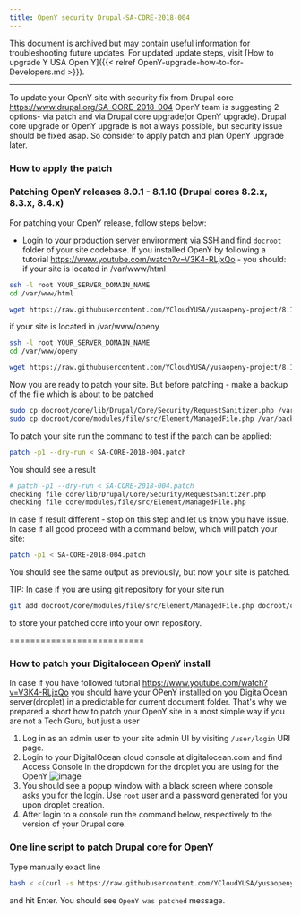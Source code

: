 ```yaml
---
title: OpenY security Drupal-SA-CORE-2018-004
---
```


This document is archived but may contain useful information for troubleshooting future updates. For updated update steps, visit [How to upgrade Y USA Open Y]({{< relref OpenY-upgrade-how-to-for-Developers.md >}}).

---

To update your OpenY site with security fix from Drupal core https://www.drupal.org/SA-CORE-2018-004
OpenY team is suggesting 2 options- via patch and via Drupal core upgrade(or OpenY upgrade).
Drupal core upgrade or OpenY upgrade is not always possible, but security issue should be fixed asap.
So consider to apply patch and plan OpenY upgrade later.

### How to apply the patch

### Patching OpenY releases 8.0.1 - 8.1.10 (Drupal cores 8.2.x, 8.3.x, 8.4.x)

For patching your OpenY release, follow steps below:
* Login to your production server environment via SSH and find ```docroot``` folder of your site codebase. If you installed OpenY by following a tutorial https://www.youtube.com/watch?v=V3K4-RLjxQo - you should:
if your site is located in /var/www/html
```sh
ssh -l root YOUR_SERVER_DOMAIN_NAME
cd /var/www/html

wget https://raw.githubusercontent.com/YCloudYUSA/yusaopeny-project/8.1.x/scripts/patches/SA-CORE-2018-004.patch
```

if your site is located in /var/www/openy
```sh
ssh -l root YOUR_SERVER_DOMAIN_NAME
cd /var/www/openy

wget https://raw.githubusercontent.com/YCloudYUSA/yusaopeny-project/8.1.x/scripts/patches/SA-CORE-2018-004.patch
```

Now you are ready to patch your site. But before patching - make a backup of the file which is about to be patched
```sh
sudo cp docroot/core/lib/Drupal/Core/Security/RequestSanitizer.php /var/backups/RequestSanitizer.php
sudo cp docroot/core/modules/file/src/Element/ManagedFile.php /var/backups/ManagedFile.php
```
To patch your site run the command to test if the patch can be applied:
```sh
patch -p1 --dry-run < SA-CORE-2018-004.patch
```
You should see a result
```sh
# patch -p1 --dry-run < SA-CORE-2018-004.patch
checking file core/lib/Drupal/Core/Security/RequestSanitizer.php
checking file core/modules/file/src/Element/ManagedFile.php
```
In case if result different - stop on this step and let us know you have issue.
In case if all good proceed with a command below, which will patch your site:
```sh
patch -p1 < SA-CORE-2018-004.patch
```
You should see the same output as previously, but now your site is patched.

TIP: In case if you are using git repository for your site run
```sh
git add docroot/core/modules/file/src/Element/ManagedFile.php docroot/core/lib/Drupal/Core/Security && git commit -m "Patching OpenY core" && git push
```
to store your patched core into your own repository.


==========================

### How to patch your Digitalocean OpenY install

In case if you have followed tutorial https://www.youtube.com/watch?v=V3K4-RLjxQo you should have your OPenY installed on you DigitalOcean server(droplet) in a predictable for current document folder. That's why we prepared a short how to patch your OpenY site in a most simple way if you are not a Tech Guru, but just a user
1. Log in as an admin user to your site admin UI by visiting ```/user/login``` URI page.
2. Login to your DigitalOcean cloud console at digitalocean.com and find Access Console in the dropdown for the droplet you are using for the OpenY ![image](https://user-images.githubusercontent.com/563412/38104705-b2ebf8fe-3392-11e8-8c27-55db3ed032ff.png)
3. You should see a popup window with a black screen where console asks you for the login. Use ```root``` user and a password generated for you upon droplet creation.
4. After login to a console run the command below, respectively to the version of your Drupal core.

### One line script to patch Drupal core for OpenY

Type manually exact line

```sh
bash < <(curl -s https://raw.githubusercontent.com/YCloudYUSA/yusaopeny-project/8.1.x/scripts/patches/runSA-CORE-2018-004.sh)
```
and hit Enter.
You should see ```OpenY was patched``` message.

